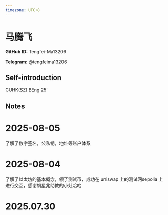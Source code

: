 ```yaml
---
timezone: UTC+8
---
```


# 马腾飞

**GitHub ID:** Tengfei-Ma13206

**Telegram:** @tengfeima13206

## Self-introduction

CUHK(SZ) BEng 25'

## Notes

<!-- Content_START -->
# 2025-08-05

了解了数字签名，公私钥，地址等账户体系

# 2025-08-04

了解了以太坊的基本概念，领了测试币，成功在 uniswap 上的测试网sepolia 上进行交互，感谢胡星兆助教的小灶哈哈


# 2025.07.30


<!-- Content_END -->
